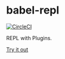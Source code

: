 # babel-repl

[![CircleCI][circle-badge]][circle-url]

REPL with Plugins.

[Try it out][demo-url]

[circle-badge]: https://img.shields.io/circleci/project/github/motiz88/babel-repl/master.svg
[circle-url]: https://circleci.com/gh/motiz88/babel-repl/tree/master
[demo-url]: https://circleci.com/api/v1/project/motiz88/babel-repl/latest/artifacts/0//home/ubuntu/babel-repl/build/index.html?branch=ci&filter=successful
